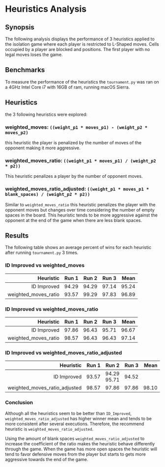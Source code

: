 # Heuristics Analysis

## Synopsis

The following analysis displays the performance of 3 heuristics applied to the isolation game where each player is
restricted to L-Shaped moves. Cells occupied by a player are blocked and positions. The first player with no legal moves 
loses the game.
 
## Benchmarks
 
To measure the performance of the heuristics the `tournament.py` was ran on a 4GHz Intel Core i7 with 16GB of ram, running macOS Sierra.
 
 
## Heuristics
 
 the 3 following heuristics were explored:
  
  ### weighted_moves: ``((weight_p1 * moves_p1) - (weight_p2 * moves_p2)``
  this heuristic the player is penalized by the number of moves of the opponent making it more aggressive. 
    
  ### weighted_moves_ratio: ``((weight_p1 * moves_p1) / (weight_p2 * p2))``
  This heuristic penalizes a player by the number of opponent moves.   
  
  ### weighted_moves_ratio_adjusted: ``((weight_p1 * moves_p1 * blank_spaces) / (weight_p2 * p2))``
  Similar to ``weighted_moves_ratio`` this heuristic penalizes the player with the opponent moves but changes over time
  considering the number of empty spaces in the board. This heuristic tends to be more aggressive against the opponent at the end of the game when there are less blank spaces. 
      
## Results

The following table shows an average percent of wins for each heuristic after running `tournament.py` 3 times.
  
### ID Improved vs weighted_moves
  
| Heuristic                    | Run 1  | Run 2  | Run 3 |  Mean |
| ----------------------------:|-------:| ------:|------:|------:|
| ID Improved                  |  94.29 | 94.29  | 97.14 | 95.24
| weighted_moves_ratio         |  93.57 | 99.29  | 97.83 | 96.89


### ID Improved vs weighted_moves_ratio
  
| Heuristic                    | Run 1  | Run 2  | Run 3 |  Mean |
| ----------------------------:|-------:| ------:|------:|------:|
| ID Improved                  |  97.86  | 96.43 | 95.71 | 96.67 |
| weighted_moves_ratio         |  98.57  | 96.43 | 96.43 | 97.14 |

### ID Improved vs weighted_moves_ratio_adjusted
  
| Heuristic                    | Run 1  | Run 2  | Run 3 |  Mean |
| ----------------------------:|-------:| ------:|------:|------:|
| ID Improved                  |  93.57 | 94.29    95.71 |  94.52
| weighted_moves_ratio_adjusted|  98.57 | 97.86  | 97.86 |  98.10 


### Conclusion

Although all the heuristics seem to be better than ``ID_Improved``, ``weighted_moves_ratio_adjusted`` has higher winner mean and tends to be more consistent after several executions. Therefore, the recommend heuristic is ``weighted_moves_ratio_adjusted``.

Using the amount of blank spaces ``weighted_moves_ratio_adjusted`` to increase the coefficient of the ratio makes the heuristic behave differently through the game. When the game has more open spaces the heuristic will tend to favor defensive moves from the player 
but starts to gets more aggressive towards the end of the game. 
  